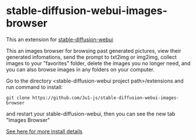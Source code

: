 # stable-diffusion-webui-images-browser

This an extension for [stable-diffusion-webui](https://github.com/AUTOMATIC1111/stable-diffusion-webui)

This an images browser for browsing past generated pictures, view their generated infomations, send the prompt to txt2img or img2img, collect images to your "favorites" folder, delete the images you no longer need, and you can also browse images in any folders on your computer.
<!--[image](https://s6.jpg.cm/2022/10/24/PJjuZt.png)-->

Go to the directory \<stable-diffusion-webui project path\>/extensions and run command to install:

`git clone https://github.com/Ju1-js/stable-diffusion-webui-images-browser `

and restart your stable-diffusion-webui, then you can see the new tab "Images Browser"

[See here for more install details](https://github.com/AUTOMATIC1111/stable-diffusion-webui/wiki/Extensions)
